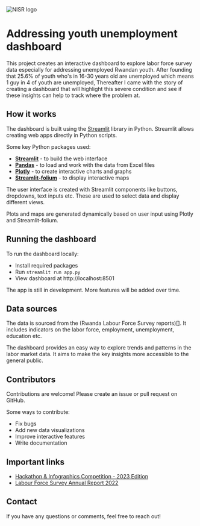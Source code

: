 <img src="https://www.statistics.gov.rw/sites/default/files/images/logo.png" alt="NISR logo">

# Addressing youth unemployment dashboard

This project creates an interactive dashboard to explore labor force survey data especially for addressing unemployed Rwandan youth. After founding that 25.6% of youth who's in 16-30 years old are unemployed which means 1 guy in 4 of youth are unemployed, Thereafter I came with the story of creating a dashboard that will highlight this severe condition and see if these insights can help to track where the problem at.

## How it works

The dashboard is built using the [Streamlit](https://streamlit.io/) library in Python. Streamlit allows creating web apps directly in Python scripts.

Some key Python packages used:

- [**Streamlit**](https://streamlit.io/) - to build the web interface
- [**Pandas**](https://pandas.pydata.org/) - to load and work with the data from Excel files
- [**Plotly**](https://plotly.com/python/) - to create interactive charts and graphs
- [**Streamlit-folium**](https://streamlit-folium.readthedocs.io/en/latest/) - to display interactive maps

The user interface is created with Streamlit components like buttons, dropdowns, text inputs etc. These are used to select data and display different views.

Plots and maps are generated dynamically based on user input using Plotly and Streamlit-folium.

## Running the dashboard

To run the dashboard locally:

- Install required packages
- Run `streamlit run app.py`
- View dashboard at http://localhost:8501

The app is still in development. More features will be added over time.

## Data sources

The data is sourced from the (Rwanda Labour Force Survey reports)[]. It includes indicators on the labor force, employment, unemployment, education etc.

The dashboard provides an easy way to explore trends and patterns in the labor market data. It aims to make the key insights more accessible to the general public.

## Contributors

Contributions are welcome! Please create an issue or pull request on GitHub.

Some ways to contribute:

- Fix bugs
- Add new data visualizations
- Improve interactive features
- Write documentation

## Important links
- [Hackathon & Infographics Competition - 2023 Edition](https://statistics.gov.rw/about-us/hackathon-competition-2023-edition)
- [Labour Force Survey Annual Report 2022](https://www.statistics.gov.rw/publication/1919)

## Contact

If you have any questions or comments, feel free to reach out!
